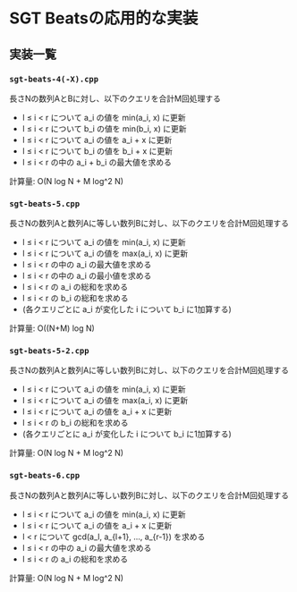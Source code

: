 # SGT Beatsの応用的な実装

## 実装一覧

### `sgt-beats-4(-X).cpp`

長さNの数列AとBに対し、以下のクエリを合計M回処理する

- l ≤ i < r について a_i の値を min(a_i, x) に更新
- l ≤ i < r について b_i の値を min(b_i, x) に更新
- l ≤ i < r について a_i の値を a_i + x に更新
- l ≤ i < r について b_i の値を b_i + x に更新
- l ≤ i < r の中の a_i + b_i の最大値を求める

計算量: O(N log N + M log^2 N)

### `sgt-beats-5.cpp`

長さNの数列Aと数列Aに等しい数列Bに対し、以下のクエリを合計M回処理する

- l ≤ i < r について a_i の値を min(a_i, x) に更新
- l ≤ i < r について a_i の値を max(a_i, x) に更新
- l ≤ i < r の中の a_i の最大値を求める
- l ≤ i < r の中の a_i の最小値を求める
- l ≤ i < r の a_i の総和を求める
- l ≤ i < r の b_i の総和を求める
- (各クエリごとに a_i が変化した i について b_i に1加算する)

計算量: O((N+M) log N)

### `sgt-beats-5-2.cpp`

長さNの数列Aと数列Aに等しい数列Bに対し、以下のクエリを合計M回処理する

- l ≤ i < r について a_i の値を min(a_i, x) に更新
- l ≤ i < r について a_i の値を max(a_i, x) に更新
- l ≤ i < r について a_i の値を a_i + x に更新
- l ≤ i < r の b_i の総和を求める
- (各クエリごとに a_i が変化した i について b_i に1加算する)

計算量: O(N log N + M log^2 N)

### `sgt-beats-6.cpp`

長さNの数列Aと数列Aに等しい数列Bに対し、以下のクエリを合計M回処理する

- l ≤ i < r について a_i の値を min(a_i, x) に更新
- l ≤ i < r について a_i の値を a_i + x に更新
- l < r について gcd(a_l, a_{l+1}, ..., a_{r-1}) を求める
- l ≤ i < r の中の a_i の最大値を求める
- l ≤ i < r の a_i の総和を求める

計算量: O(N log N + M log^2 N)
